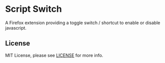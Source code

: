 # Script Switch

A Firefox extension providing a toggle switch / shortcut to enable or disable javascript.

## License

MIT License, please see [LICENSE](/LICENSE) for more info.

